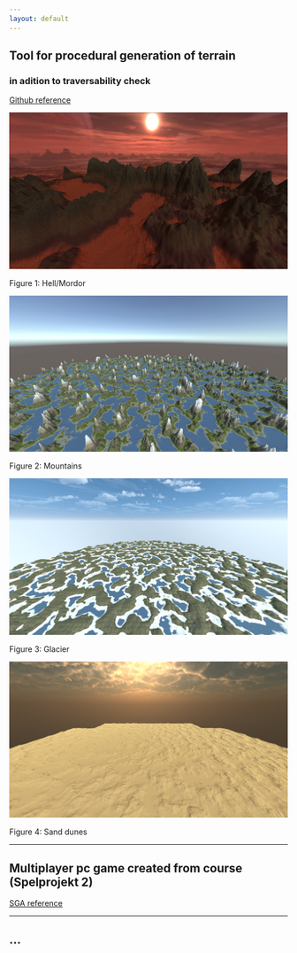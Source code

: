```yaml
---
layout: default
---
```



## Tool for procedural generation of terrain
### in adition to traversability check

[Github reference](https://github.com/slypez/Procedural_generation_of_terrain)

![Illustration_1](images/terrain/Mountains_1.png)

Figure 1: Hell/Mordor

![Illustration_2](images/terrain/Mountains_2.png)

Figure 2: Mountains

![Illustration_3](images/terrain/Mountains_3.png)

Figure 3: Glacier

![Illustration_4](images/terrain/Mountains_4.png)

Figure 4: Sand dunes

***

## Multiplayer pc game created from course (Spelprojekt 2)

[SGA reference](https://www.gameawards.se/Games/2019/re%3ASurge)

***

## ...
